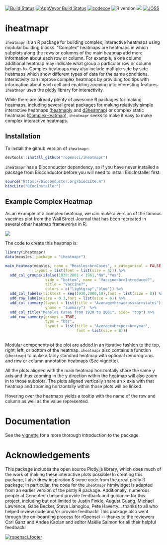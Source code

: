 [![Build Status](https://travis-ci.org/ropensci/iheatmapr.svg?branch=master)](https://travis-ci.org/ropensci/iheatmapr)
[![AppVeyor Build Status](https://ci.appveyor.com/api/projects/status/github/ropensci/iheatmapr?branch=master&svg=true)](https://ci.appveyor.com/project/ropensci/iheatmapr)
[![codecov](https://codecov.io/gh/ropensci/iheatmapr/branch/master/graph/badge.svg?token=CTupoUlXNI)](https://codecov.io/gh/ropensci/iheatmapr)
![R version](https://img.shields.io/badge/R%20%3E%3D-3.2.0-blue.svg)
[![](https://badges.ropensci.org/107_status.svg)](https://github.com/ropensci/onboarding/issues/107)
[![JOSS](http://joss.theoj.org/papers/10.21105/joss.00359/status.svg)](http://joss.theoj.org/papers/10.21105/joss.00359)

# iheatmapr

`iheatmapr` is an R package for building complex, interactive heatmaps using modular building blocks. "Complex" heatmaps are heatmaps in which subplots along the rows or columns of the main heatmap add more information about each row or column. For example, a one column additional heatmap may indicate what group a particular row or column belongs to. Complex heatmaps may also include multiple side by side heatmaps which show different types of data for the same conditions. Interactivity can improve complex heatmaps by providing tooltips with information about each cell and enabling zooming into interesting features. `iheatmapr` uses the [plotly](https://plot.ly) library for interactivity. 

While there are already plenty of awesome R packages for making heatmaps, including several great packages for making relatively simple interactive heatmaps ([heatmaply](https://github.com/talgalili/heatmaply) and [d3heatmap](https://github.com/rstudio/d3heatmap)) or complex static heatmaps ([ComplexHeatmap](https://github.com/jokergoo/ComplexHeatmap)), `iheatmapr` seeks to make it easy to make complex interactive heatmaps. 

## Installation

To install the github version of `iheatmapr`:

```r
devtools::install_github("ropensci/iheatmapr")
```

`iheatmapr` has a Bioconductor dependency, so if you have never installed a package from Bioconductor before you will need to install BiocInstaller first:

```r
source("https://bioconductor.org/biocLite.R")
biocLite("BiocInstaller")
```

## Example Complex Heatmap

As an example of a complex heatmap, we can make a version of the famous vaccines plot from the Wall Street Journal that has been recreated in several other heatmap frameworks in R. 

![](https://raw.githubusercontent.com/ropensci/iheatmapr/master/vaccine.gif)

The code to create this heatmap is:

```R
library(iheatmapr)
data(measles, package = "iheatmapr")

main_heatmap(measles, name = "Measles<br>Cases", x_categorical = FALSE,
             layout = list(font = list(size = 8))) %>%
  add_col_groups(ifelse(1930:2001 < 1961,"No","Yes"),
                  side = "bottom", name = "Vaccine<br>Introduced?",
                  title = "Vaccine?",
                  colors = c("lightgray","blue")) %>%
  add_col_labels(ticktext = seq(1930,2000,10),font = list(size = 8)) %>%
  add_row_labels(size = 0.3,font = list(size = 6)) %>% 
  add_col_summary(layout = list(title = "Average<br>across<br>states"),
                  yname = "summary")  %>%                 
  add_col_title("Measles Cases from 1930 to 2001", side= "top") %>%
  add_row_summary(groups = TRUE, 
                  type = "bar",
                  layout = list(title = "Average<br>per<br>year",
                                font = list(size = 8)))
              
```

Modular components of the plot are added in an iterative fashion to the top, right, left, or bottom of the heatmap. `iheatmapr` also contains a function (`iheatmap`) to make a fairly standard heatmap with optional dendrograms and row or column annotation heatmaps (See vignette).  

All the plots aligned with the main heatmap horizontally share the same y axis and thus zooming in the y direction within the heatmap will also zoom in to those subplots. The plots aligned vertically share an x axis with that heatmap and zooming horizontally within those plots will be linked.  

Hovering over the heatmaps yields a tooltip with the name of the row and column as well as the value represented.

# Documentation

See the [vignette](https://ropensci.github.io/iheatmapr/articles/full_vignettes/iheatmapr.html) for a more thorough introduction to the package.

# Acknowledgements

This package includes the open source Plotly.js library, which does much of the work of making these interactive plots possible! In creating this package, I also drew inspiration & some code from the great plotly R package; in particular, the code for the `iheatmapr` htmlwidget is adapted from an earlier version of the plotly R package. Additionally, numerous people at Genentech helped provide feedback and guidance for this project, including but not limited to Justin Finkle, August Guang, Michael Lawrence, Gabe Becker, Steve Lianoglou, Pete Haverty... thanks to all who helped review code and/or provide feedback!  This package also went through the on-boarding process for rOpensci -- thanks to the reviewers Carl Ganz and Andee Kaplan and editor Maëlle Salmon for all their helpful feedback! 

[![ropensci_footer](http://ropensci.org/public_images/github_footer.png)](http://ropensci.org)
